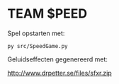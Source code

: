 # TEAM $PEED

Spel opstarten met:
```
py src/SpeedGame.py
```

Geluidseffecten gegenereerd met:

http://www.drpetter.se/files/sfxr.zip
